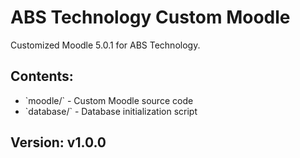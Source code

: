# ABS Technology Custom Moodle

Customized Moodle 5.0.1 for ABS Technology.

## Contents:
- \`moodle/\` - Custom Moodle source code
- \`database/\` - Database initialization script

## Version: v1.0.0